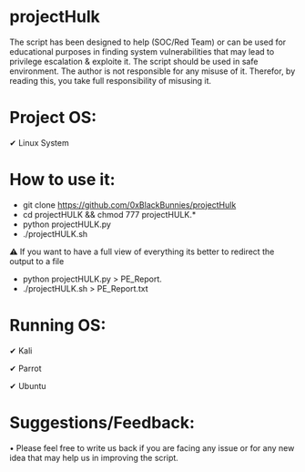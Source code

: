 # projectHulk
The script has been designed to help (SOC/Red Team) or can be used for educational purposes in finding system vulnerabilities that may lead to privilege escalation & exploite it. The script should be used in safe environment. The author is not responsible for any misuse of it. Therefor, by reading this, you take full responsibility of misusing it.

# Project OS:
✔ Linux System

# How to use it:
- git clone https://github.com/0xBlackBunnies/projectHulk
- cd projectHULK && chmod 777 projectHULK.*
- python projectHULK.py
- ./projectHULK.sh

⚠️ If you want to have a full view of everything its better to redirect the output to a file
- python projectHULK.py > PE_Report.
- ./projectHULK.sh > PE_Report.txt

# Running OS:
 ✔ Kali
 
 ✔ Parrot
 
 ✔ Ubuntu

# Suggestions/Feedback:
 • Please feel free to write us back if you are facing any issue or for any new idea that may help us in improving the script.
